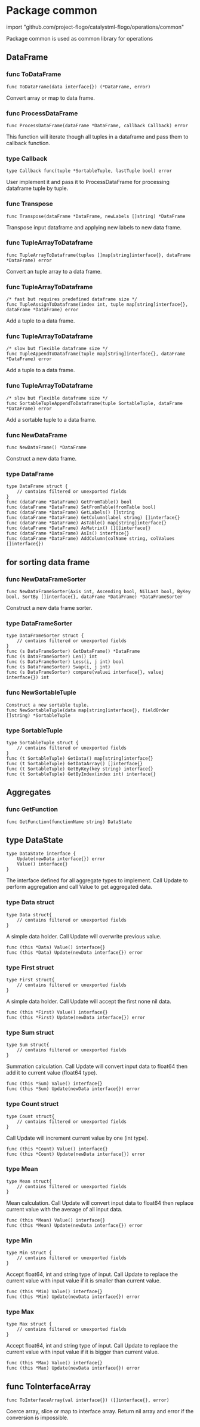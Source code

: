 # Package common

import "github.com/project-flogo/catalystml-flogo/operations/common"

Package common is used as common library for operations

## DataFrame

### func ToDataFrame
```
func ToDataFrame(data interface{}) (*DataFrame, error)
``` 
Convert array or map to data frame.
### func ProcessDataFrame
```
func ProcessDataFrame(dataFrame *DataFrame, callback Callback) error 
```
This function will iterate though all tuples in a dataframe and pass them to callback function.
### type Callback
```
type Callback func(tuple *SortableTuple, lastTuple bool) error
```
User implement it and pass it to ProcessDataFrame for processing dataframe tuple by tuple.
### func Transpose
```
func Transpose(dataFrame *DataFrame, newLabels []string) *DataFrame 
```
Transpose input dataframe and applying new labels to new data frame.
### func TupleArrayToDataframe
```
func TupleArrayToDataframe(tuples []map[string]interface{}, dataFrame *DataFrame) error 
```
Convert an tuple array to a data frame.
### func TupleArrayToDataframe
```
/* fast but requires predefined dataframe size */
func TupleAssignToDataframe(index int, tuple map[string]interface{}, dataFrame *DataFrame) error 
```
Add a tuple to a data frame.
### func TupleArrayToDataframe
```
/* slow but flexible dataframe size */
func TupleAppendToDataframe(tuple map[string]interface{}, dataFrame *DataFrame) error 
```
Add a tuple to a data frame.
### func TupleArrayToDataframe
```
/* slow but flexible dataframe size */
func SortableTupleAppendToDataframe(tuple SortableTuple, dataFrame *DataFrame) error 
```
Add a sortable tuple to a data frame.
### func NewDataFrame
```
func NewDataFrame() *DataFrame 
```
Construct a new data frame.
### type DataFrame
```
type DataFrame struct {
	// contains filtered or unexported fields
}
func (dataFrame *DataFrame) GetFromTable() bool 
func (dataFrame *DataFrame) SetFromTable(fromTable bool) 
func (dataFrame *DataFrame) GetLabels() []string 
func (dataFrame *DataFrame) GetColumn(label string) []interface{} 
func (dataFrame *DataFrame) AsTable() map[string]interface{} 
func (dataFrame *DataFrame) AsMatrix() [][]interface{} 
func (dataFrame *DataFrame) AsIs() interface{} 
func (dataFrame *DataFrame) AddColumn(colName string, colValues []interface{}) 
```
## for sorting data frame
### func NewDataFrameSorter
```
func NewDataFrameSorter(Axis int, Ascending bool, NilLast bool, ByKey bool, SortBy []interface{}, dataFrame *DataFrame) *DataFrameSorter 
```
Construct a new data frame sorter.
### type DataFrameSorter
```
type DataFrameSorter struct {
	// contains filtered or unexported fields
}
func (s DataFrameSorter) GetDataFrame() *DataFrame 
func (s DataFrameSorter) Len() int 
func (s DataFrameSorter) Less(i, j int) bool 
func (s DataFrameSorter) Swap(i, j int) 
func (s DataFrameSorter) compare(valuei interface{}, valuej interface{}) int 
```
### func NewSortableTuple
```
Construct a new sortable tuple.
func NewSortableTuple(data map[string]interface{}, fieldOrder []string) *SortableTuple 
```
### type SortableTuple
```
type SortableTuple struct {
	// contains filtered or unexported fields
}
func (t SortableTuple) GetData() map[string]interface{} 
func (t SortableTuple) GetDataArray() []interface{} 
func (t SortableTuple) GetByKey(key string) interface{} 
func (t SortableTuple) GetByIndex(index int) interface{}
```
## Aggregates
### func GetFunction
```
func GetFunction(functionName string) DataState 
```
## type DataState
```
type DataState interface {
	Update(newData interface{}) error
	Value() interface{}
}
```
The interface defined for all aggregate types to implement. Call Update to perform aggregation and call Value to get aggregated data.
### type Data struct
```
type Data struct{
	// contains filtered or unexported fields
}
```
A simple data holder. Call Update will overwrite previous value.
```
func (this *Data) Value() interface{} 
func (this *Data) Update(newData interface{}) error 
```
### type First struct
```
type First struct{
	// contains filtered or unexported fields
}
```
A simple data holder. Call Update will accept the first none nil data.
```
func (this *First) Value() interface{} 
func (this *First) Update(newData interface{}) error 
```
### type Sum struct
```
type Sum struct{
	// contains filtered or unexported fields
}
```
Summation calculation. Call Update will convert input data to float64 then add it to current value (float64 type).
```
func (this *Sum) Value() interface{} 
func (this *Sum) Update(newData interface{}) error 
```
### type Count struct
```
type Count struct{
	// contains filtered or unexported fields
}
```
Call Update will increment current value by one (int type).
```
func (this *Count) Value() interface{} 
func (this *Count) Update(newData interface{}) error 
```
### type Mean
```
type Mean struct{
	// contains filtered or unexported fields
}
```
Mean calculation. Call Update will convert input data to float64 then replace current value with the average of all input data.
```
func (this *Mean) Value() interface{} 
func (this *Mean) Update(newData interface{}) error 
```
### type Min
```
type Min struct {
	// contains filtered or unexported fields
}
```
Accept float64, int and string type of input. Call Update to replace the current value with input value if it is smaller than current value.
```
func (this *Min) Value() interface{} 
func (this *Min) Update(newData interface{}) error 
```
### type Max
```
type Max struct {
	// contains filtered or unexported fields
}
```
Accept float64, int and string type of input. Call Update to replace the current value with input value if it is bigger than current value.
```
func (this *Max) Value() interface{} 
func (this *Max) Update(newData interface{}) error 
```
## func ToInterfaceArray
```
func ToInterfaceArray(val interface{}) ([]interface{}, error) 
```
Coerce array, slice or map to interface array. Return nil array and error if the conversion is impossible.
